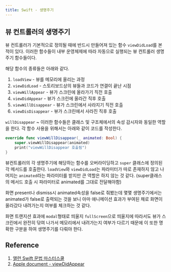 ```yaml
---
title: Swift - 생명주기
---
```


## 뷰 컨트롤러의 생명주기

뷰 컨트롤러가 기본적으로 정의될 때에 반드시 만들어져 있는 함수 `viewDidLoad`를 본 적이 있다. 이러한 함수들이 내부 운영체제에 따라 자동으로 실행되는 뷰 컨트롤러 생명주기 함수들이다.

해당 함수의 종류들은 아래와 같다.

1. `loadView` - 뷰를 메모리에 올리는 과정
2. `viewDidLoad` - 스토리보드상의 뷰들과 코드가 연결이 끝난 시점
3. `viewWillAppear` - 뷰가 스크린에 올라가기 직전 호출
4. `viewDidAppear` - 뷰가 스크린에 올라간 직후 호출
5. `viewWillDisappear` - 뷰가 스크린에서 사라지기 직전 호출
6. `viewDisDisappear` - 뷰가 스크린에서 사라진 직후 호출

`willDisappear` ~ 이러한 함수들은 클래스 및 구조체에서의 속성 감시자와 동일한 역할을 한다. 각 함수 사용을 위해서는 아래와 같이 코드를 작성한다.

```swift
override func viewWillDisappear(_ animated: Bool) {
    super.viewWillDisappear(animated)
    print("viewWillDisappear 호출됨")
}
```

뷰컨트롤러의 각 생명주기에 해당하는 함수를 오버라이딩하고 `super` 클래스에 정의된 각 메서드를 호출한다. `loadView`와 `viewDidLoad`는 파라미터가 따로 존재하지 않고 나머지는 `animated`라는 파라미터를 받지만 큰 역할은 하지 않는 것 같다. (super클래스의 메서드 호출 시 파라미터로 animated를 그대로 전달해야함)

화면 present나 dismiss시 animated속성을 false로 줘봤는데 몇몇 생명주기에서는 animated가 false로 출력되는 것을 보니 아마 애니메이션 효과가 부여된 채로 화면이 올라갔다 내려가는지 여부를 체크하는 것 같다.

화면 트랜지션 효과에 `modal`형태로 띄울지 `fullScreen`으로 띄울지에 따라서도 뷰가 스크린에서 완전히 닦여 나가서 메모리에서 내려가는지 여부가 다르기 때문에 이 또한 명확한 구분을 하여 생명주기를 다뤄야 한다.

## Reference

1. [앨런 Swift 문법 마스터스쿨](https://www.inflearn.com/course/%EC%8A%A4%EC%9C%84%ED%94%84%ED%8A%B8-%EB%AC%B8%EB%B2%95-%EB%A7%88%EC%8A%A4%ED%84%B0-%EC%8A%A4%EC%BF%A8-%EC%95%B1%EB%A7%8C%EB%93%A4%EA%B8%B0/dashboard)
2. [Apple document - viewDidAppear](https://developer.apple.com/documentation/uikit/uiviewcontroller/1621423-viewdidappear)

